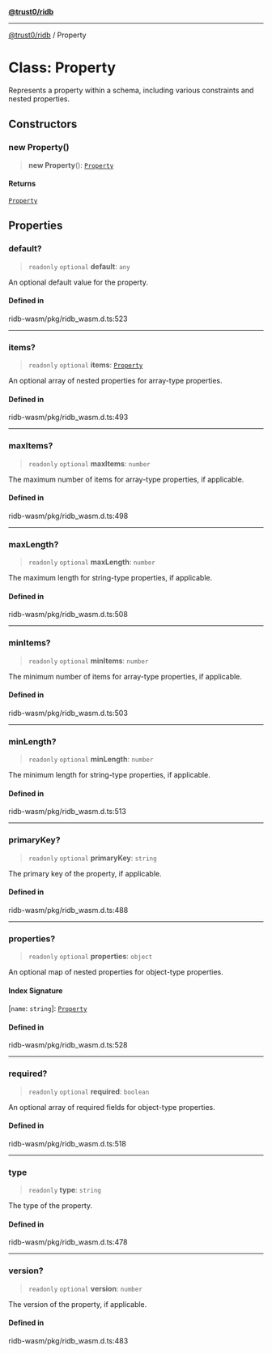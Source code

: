 [**@trust0/ridb**](../README.md)

***

[@trust0/ridb](../README.md) / Property

# Class: Property

Represents a property within a schema, including various constraints and nested properties.

## Constructors

### new Property()

> **new Property**(): [`Property`](Property.md)

#### Returns

[`Property`](Property.md)

## Properties

### default?

> `readonly` `optional` **default**: `any`

An optional default value for the property.

#### Defined in

ridb-wasm/pkg/ridb\_wasm.d.ts:523

***

### items?

> `readonly` `optional` **items**: [`Property`](Property.md)

An optional array of nested properties for array-type properties.

#### Defined in

ridb-wasm/pkg/ridb\_wasm.d.ts:493

***

### maxItems?

> `readonly` `optional` **maxItems**: `number`

The maximum number of items for array-type properties, if applicable.

#### Defined in

ridb-wasm/pkg/ridb\_wasm.d.ts:498

***

### maxLength?

> `readonly` `optional` **maxLength**: `number`

The maximum length for string-type properties, if applicable.

#### Defined in

ridb-wasm/pkg/ridb\_wasm.d.ts:508

***

### minItems?

> `readonly` `optional` **minItems**: `number`

The minimum number of items for array-type properties, if applicable.

#### Defined in

ridb-wasm/pkg/ridb\_wasm.d.ts:503

***

### minLength?

> `readonly` `optional` **minLength**: `number`

The minimum length for string-type properties, if applicable.

#### Defined in

ridb-wasm/pkg/ridb\_wasm.d.ts:513

***

### primaryKey?

> `readonly` `optional` **primaryKey**: `string`

The primary key of the property, if applicable.

#### Defined in

ridb-wasm/pkg/ridb\_wasm.d.ts:488

***

### properties?

> `readonly` `optional` **properties**: `object`

An optional map of nested properties for object-type properties.

#### Index Signature

 \[`name`: `string`\]: [`Property`](Property.md)

#### Defined in

ridb-wasm/pkg/ridb\_wasm.d.ts:528

***

### required?

> `readonly` `optional` **required**: `boolean`

An optional array of required fields for object-type properties.

#### Defined in

ridb-wasm/pkg/ridb\_wasm.d.ts:518

***

### type

> `readonly` **type**: `string`

The type of the property.

#### Defined in

ridb-wasm/pkg/ridb\_wasm.d.ts:478

***

### version?

> `readonly` `optional` **version**: `number`

The version of the property, if applicable.

#### Defined in

ridb-wasm/pkg/ridb\_wasm.d.ts:483
